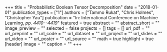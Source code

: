 +++
title = "Probabilistic Boolean Tensor Decomposition"
date = "2018-01-01"
publication_types = ["1"]
authors = ["Tammo Rukat", "Chris Holmes", "Christopher Yau"]
publication = "In: International Conference on Machine Learning, _pp. 4410--4419_"
featured = true
abstract = ""
abstract_short = ""
image_preview = ""
selected = false
projects = []
tags = []
url_pdf = ""
url_preprint = ""
url_code = ""
url_dataset = ""
url_project = ""
url_slides = ""
url_video = ""
url_poster = ""
url_source = ""
math = true
highlight = true
[header]
image = ""
caption = ""
+++
